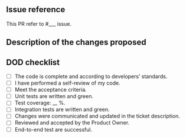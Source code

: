 ## Issue reference

This PR refer to #___ issue.

## Description of the changes proposed

## DOD checklist

- [ ] The code is complete and according to developers’ standards.
- [ ] I have performed a self-review of my code.
- [ ] Meet the acceptance criteria.
- [ ] Unit tests are written and green.
- [ ] Test coverage: __ %.
- [ ] Integration tests are written and green.
- [ ] Changes were communicated and updated in the ticket description.
- [ ] Reviewed and accepted by the Product Owner.
- [ ] End-to-end test are successful.
